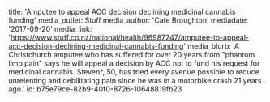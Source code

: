 title: 'Amputee to appeal ACC decision declining medicinal cannabis funding'
media_outlet: Stuff
media_author: 'Cate Broughton'
mediadate: '2017-09-20'
media_link: 'https://www.stuff.co.nz/national/health/96987247/amputee-to-appeal-acc-decision-declining-medicinal-cannabis-funding'
media_blurb: 'A Christchurch amputee who has suffered for over 20 years from "phantom limb pain" says he will appeal a decision by ACC not to fund his request for medicinal cannabis. Steven*​, 50, has tried every avenue possible to reduce unrelenting and debilitating pain since he was in a motorbike crash 21 years ago.'
id: b75e79ce-82b9-40f0-8726-10648819fb23
